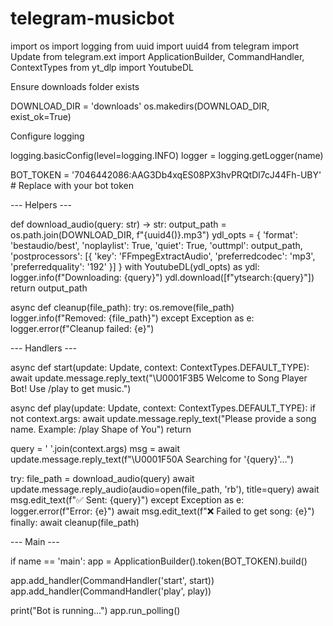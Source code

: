 # telegram-musicbot
import os import logging from uuid import uuid4 from telegram import Update from telegram.ext import ApplicationBuilder, CommandHandler, ContextTypes from yt_dlp import YoutubeDL

Ensure downloads folder exists

DOWNLOAD_DIR = 'downloads' os.makedirs(DOWNLOAD_DIR, exist_ok=True)

Configure logging

logging.basicConfig(level=logging.INFO) logger = logging.getLogger(name)

BOT_TOKEN = '7046442086:AAG3Db4xqES08PX3hvPRQtDl7cJ44Fh-UBY'  # Replace with your bot token

--- Helpers ---

def download_audio(query: str) -> str: output_path = os.path.join(DOWNLOAD_DIR, f"{uuid4()}.mp3") ydl_opts = { 'format': 'bestaudio/best', 'noplaylist': True, 'quiet': True, 'outtmpl': output_path, 'postprocessors': [{ 'key': 'FFmpegExtractAudio', 'preferredcodec': 'mp3', 'preferredquality': '192' }] } with YoutubeDL(ydl_opts) as ydl: logger.info(f"Downloading: {query}") ydl.download([f"ytsearch:{query}"]) return output_path

async def cleanup(file_path): try: os.remove(file_path) logger.info(f"Removed: {file_path}") except Exception as e: logger.error(f"Cleanup failed: {e}")

--- Handlers ---

async def start(update: Update, context: ContextTypes.DEFAULT_TYPE): await update.message.reply_text("\U0001F3B5 Welcome to Song Player Bot! Use /play <song name> to get music.")

async def play(update: Update, context: ContextTypes.DEFAULT_TYPE): if not context.args: await update.message.reply_text("Please provide a song name. Example: /play Shape of You") return

query = ' '.join(context.args)
msg = await update.message.reply_text(f"\U0001F50A Searching for '{query}'...")

try:
    file_path = download_audio(query)
    await update.message.reply_audio(audio=open(file_path, 'rb'), title=query)
    await msg.edit_text(f"✅ Sent: {query}")
except Exception as e:
    logger.error(f"Error: {e}")
    await msg.edit_text(f"❌ Failed to get song: {e}")
finally:
    await cleanup(file_path)

--- Main ---

if name == 'main': app = ApplicationBuilder().token(BOT_TOKEN).build()

app.add_handler(CommandHandler('start', start))
app.add_handler(CommandHandler('play', play))

print("Bot is running...")
app.run_polling()

